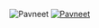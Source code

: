 ![Pavneet](https://github-readme-stats.vercel.app/api?username=phnxxd&show_icons=true&theme=radical)
[![Pavneet](https://github-readme-stats.vercel.app/api/wakatime?username=phnxxd)](https://github.com/phnxxd/github-readme-stats)

